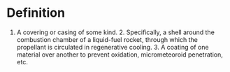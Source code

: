 # Definition

1.  A covering or casing of some kind. 2. Specifically, a shell around
    the combustion chamber of a liquid-fuel rocket, through which the
    propellant is circulated in regenerative cooling. 3. A coating of
    one material over another to prevent oxidation, micrometeoroid
    penetration, etc.
